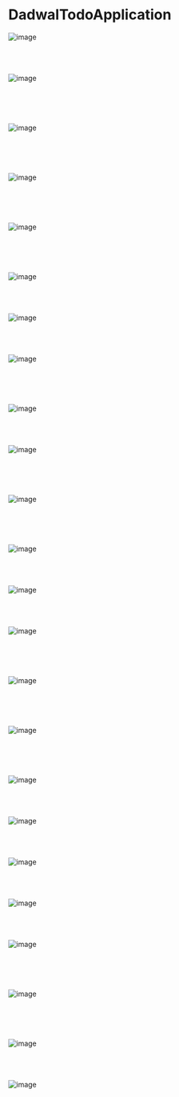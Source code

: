 # DadwalTodoApplication

![image](https://user-images.githubusercontent.com/59385365/147400529-3d71249a-7c0c-477f-9fc1-8f74e17e395e.png)
<br><br><br><br>

![image](https://user-images.githubusercontent.com/59385365/147400533-916ec399-7099-4f5b-8500-16f3fb94c6c8.png)

<br><br><br><br>
![image](https://user-images.githubusercontent.com/59385365/147400542-7357e2fb-a356-4c07-adb4-fb8198596188.png)

<br><br><br><br>
![image](https://user-images.githubusercontent.com/59385365/147400549-67ad4cee-17a9-4f1b-b1f8-a87765f31127.png)

<br><br><br><br>
![image](https://user-images.githubusercontent.com/59385365/147400559-48b75196-56e5-4029-83aa-df64175e373c.png)

<br><br><br><br>
![image](https://user-images.githubusercontent.com/59385365/147400569-598c3f3f-c072-4ce6-ac06-a423eb744a53.png)
<br><br><br><br>

![image](https://user-images.githubusercontent.com/59385365/147400580-abd3da71-3e04-4d9a-a823-e90f0851f152.png)
<br><br><br><br>

![image](https://user-images.githubusercontent.com/59385365/147400588-b9c068e1-e1e9-45a6-8b2d-ffbf3bf3736c.png)

<br><br><br><br>
![image](https://user-images.githubusercontent.com/59385365/147400606-86aaabee-8f88-4aa2-a607-1b33f1e95a60.png)
<br><br><br><br>

![image](https://user-images.githubusercontent.com/59385365/147400614-714b4401-b075-45db-9566-95f94247d600.png)

<br><br><br><br>
![image](https://user-images.githubusercontent.com/59385365/147400623-e8162ef8-1f8c-4dc4-977c-6e663a636aed.png)

<br><br><br><br>
![image](https://user-images.githubusercontent.com/59385365/147400627-5c7b6521-9c5e-4e44-9f35-536a2d756066.png)
<br><br><br><br>

![image](https://user-images.githubusercontent.com/59385365/147400636-33a1b959-f841-4bba-b65e-2e8e8dfbf433.png)
<br><br><br><br>

![image](https://user-images.githubusercontent.com/59385365/147400645-2d705e50-bf9b-4059-b024-d831226fc1a3.png)

<br><br><br><br>
![image](https://user-images.githubusercontent.com/59385365/147400650-24995cfc-b73c-4710-8d2a-e96e3759ed13.png)

<br><br><br><br>
![image](https://user-images.githubusercontent.com/59385365/147400659-cb1042c3-e901-4983-a4d3-45cfeed537ad.png)

<br><br><br><br>
![image](https://user-images.githubusercontent.com/59385365/147400664-8f2796a2-4ebf-4d24-912e-af3b9b768dc7.png)
<br><br><br><br>

![image](https://user-images.githubusercontent.com/59385365/147400668-4d126e7a-70ee-456b-a138-796865cb18bc.png)
<br><br><br><br>

![image](https://user-images.githubusercontent.com/59385365/147400676-54fa9b66-7c34-45f2-a55f-962d442597f2.png)
<br><br><br><br>

![image](https://user-images.githubusercontent.com/59385365/147400682-268bceaf-5417-4e10-8a1c-75388d860089.png)
<br><br><br><br>

![image](https://user-images.githubusercontent.com/59385365/147400684-949950a4-c930-4a45-a999-fe82e8856dfa.png)

<br><br><br><br>
![image](https://user-images.githubusercontent.com/59385365/147400687-8c0d1c10-a418-441d-b988-17d5f9fc2520.png)

<br><br><br><br>
![image](https://user-images.githubusercontent.com/59385365/147400691-f95be39d-dd3f-4c09-8994-1944c68b8f24.png)
<br><br><br><br>

![image](https://user-images.githubusercontent.com/59385365/147400694-1b7d2a40-03a9-4342-b129-794fb289f7f6.png)
